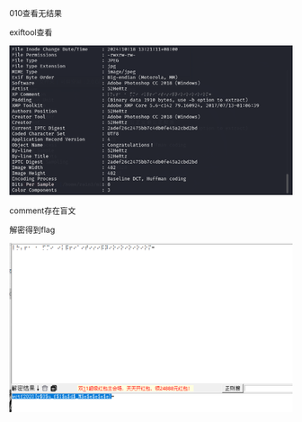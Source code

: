 010查看无结果

 

exiftool查看

![image-20250327205433915](./assets/image-20250327205433915.png)

comment存在盲文

解密得到flag

![image-20250327205437195](./assets/image-20250327205437195.png)